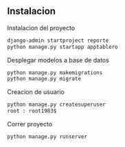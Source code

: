 ## Instalacion
Instalacion del proyecto
```bash
django-admin startproject reporte
python manage.py startapp apptablero
```
Desplegar modelos a base de datos
```bash
python manage.py makemigrations
python manage.py migrate
```
Creacion de usuario
```bash
python manage.py createsuperuser
root : root1983$
```
Correr proyecto
```bash
python manage.py runserver
```

